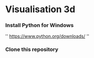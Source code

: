 # Visualisation 3d 

### Install Python for Windows
  
  '' 
  https://www.python.org/downloads/
  ''
### Clone this repository
